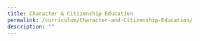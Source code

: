 ```yaml
---
title: Character & Citizenship Education
permalink: /curriculum/Character-and-Citizenship-Education/
description: ""
---
```

